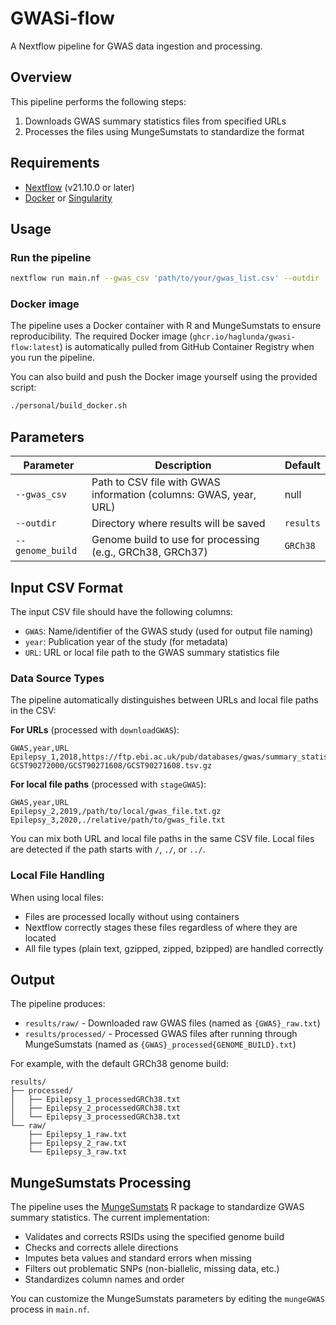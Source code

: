 # GWASi-flow

A Nextflow pipeline for GWAS data ingestion and processing.

## Overview

This pipeline performs the following steps:
1. Downloads GWAS summary statistics files from specified URLs
2. Processes the files using MungeSumstats to standardize the format

## Requirements

- [Nextflow](https://www.nextflow.io/) (v21.10.0 or later)
- [Docker](https://www.docker.com/) or [Singularity](https://sylabs.io/singularity/)

## Usage

### Run the pipeline

```bash
nextflow run main.nf --gwas_csv 'path/to/your/gwas_list.csv' --outdir 'results'
```

### Docker image

The pipeline uses a Docker container with R and MungeSumstats to ensure reproducibility. The required Docker image (`ghcr.io/haglunda/gwasi-flow:latest`) is automatically pulled from GitHub Container Registry when you run the pipeline.

You can also build and push the Docker image yourself using the provided script:

```bash
./personal/build_docker.sh
```

## Parameters

| Parameter | Description | Default |
|-----------|-------------|---------|
| `--gwas_csv` | Path to CSV file with GWAS information (columns: GWAS, year, URL) | null |
| `--outdir` | Directory where results will be saved | `results` |
| `--genome_build` | Genome build to use for processing (e.g., GRCh38, GRCh37) | `GRCh38` |

## Input CSV Format

The input CSV file should have the following columns:
- `GWAS`: Name/identifier of the GWAS study (used for output file naming)
- `year`: Publication year of the study (for metadata)
- `URL`: URL or local file path to the GWAS summary statistics file

### Data Source Types

The pipeline automatically distinguishes between URLs and local file paths in the CSV:

**For URLs** (processed with `downloadGWAS`):
```
GWAS,year,URL
Epilepsy_1,2018,https://ftp.ebi.ac.uk/pub/databases/gwas/summary_statistics/GCST90271001-GCST90272000/GCST90271608/GCST90271608.tsv.gz
```

**For local file paths** (processed with `stageGWAS`):
```
GWAS,year,URL
Epilepsy_2,2019,/path/to/local/gwas_file.txt.gz
Epilepsy_3,2020,./relative/path/to/gwas_file.txt
```

You can mix both URL and local file paths in the same CSV file. Local files are detected if the path starts with `/`, `./`, or `../`.

### Local File Handling

When using local files:
- Files are processed locally without using containers
- Nextflow correctly stages these files regardless of where they are located
- All file types (plain text, gzipped, zipped, bzipped) are handled correctly

## Output

The pipeline produces:
- `results/raw/` - Downloaded raw GWAS files (named as `{GWAS}_raw.txt`)
- `results/processed/` - Processed GWAS files after running through MungeSumstats (named as `{GWAS}_processed{GENOME_BUILD}.txt`)

For example, with the default GRCh38 genome build:
```
results/
├── processed/
│   ├── Epilepsy_1_processedGRCh38.txt
│   ├── Epilepsy_2_processedGRCh38.txt
│   └── Epilepsy_3_processedGRCh38.txt
└── raw/
    ├── Epilepsy_1_raw.txt
    ├── Epilepsy_2_raw.txt
    └── Epilepsy_3_raw.txt
```

## MungeSumstats Processing

The pipeline uses the [MungeSumstats](https://github.com/neurogenomics/MungeSumstats) R package to standardize GWAS summary statistics. The current implementation:

- Validates and corrects RSIDs using the specified genome build
- Checks and corrects allele directions
- Imputes beta values and standard errors when missing
- Filters out problematic SNPs (non-biallelic, missing data, etc.)
- Standardizes column names and order

You can customize the MungeSumstats parameters by editing the `mungeGWAS` process in `main.nf`.
